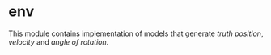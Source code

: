 # env 

This module contains implementation of models that generate *truth position*, *velocity* and *angle of rotation*.
